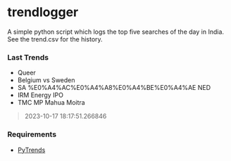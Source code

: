 # trendlogger
A simple python script which logs the top five searches of the day in India.<br>See the trend.csv for the history.<br>

<!-- Last Trends -->
### Last Trends
* Queer
* Belgium vs Sweden
* SA %E0%A4%AC%E0%A4%A8%E0%A4%BE%E0%A4%AE NED
* IRM Energy IPO
* TMC MP Mahua Moitra
> 2023-10-17 18:17:51.266846

<!-- Requirements -->
### Requirements
* [PyTrends](https://github.com/dreyco676/pytrends)
